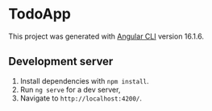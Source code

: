 # TodoApp

This project was generated with [Angular CLI](https://github.com/angular/angular-cli) version 16.1.6.

## Development server

1. Install dependencies with `npm install`.
2. Run `ng serve` for a dev server, 
3. Navigate to `http://localhost:4200/`.
